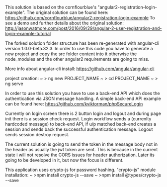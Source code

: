 This solution is based on the cornflourblue's "angular2-registration-login-example".
The original solution can be found here:
https://github.com/cornflourblue/angular2-registration-login-example
To see a demo and further details about the original solution:
http://jasonwatmore.com/post/2016/09/29/angular-2-user-registration-and-login-example-tutorial

The forked solution folder structure has been re-generated with angular-cli version 1.0.0-beta.32.3.
In order to use this code you have to generate a new project and copy the src folder content into it otherwise the node_modules and the other angular2 requirements are going to miss.

More info about angular-cli install:
https://github.com/angular/angular-cli

project creation:
~ > ng new PROJECT_NAME
~ > cd PROJECT_NAME
~ > ng serve

In order to use this solution you have to use a back-end API which does the authentication via JSON message handling.
A simple back-end API example can be found here:
https://github.com/kviktorman/phpSecureLogin

Currently on login screen there is 2 button login and logout and during page init there is a session check request.
Login workflow sends a (currenlty hardcoded message) to back-end API, if u/p matched back-end creates a session and sends back the successful authentication message.
Logout sends session destroy request.

The current solution is going to send the token in the message body not in the header as usually the jwt token are sent.
This is because in the current state i will not resolve the CORS issues for header authorization. 
Later its going to be developed in it, but now the focus is different.

This application uses crypto-js for password hashing.
"crypto-js" module installation: 
~ >npm install crypto-js --save 
~ >npm install @types/crypto-js --save
